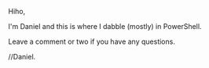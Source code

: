 Hiho,

I'm Daniel and this is where I dabble (mostly) in PowerShell.

Leave a comment or two if you have any questions.

//Daniel.
